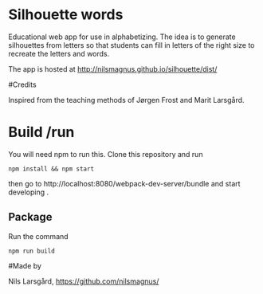 Silhouette words
===============

Educational web app for use in alphabetizing. The idea is to generate silhouettes from letters so that students can fill in letters of the right size to recreate the letters and words.

The app is hosted at http://nilsmagnus.github.io/silhouette/dist/

#Credits

Inspired from the teaching methods of Jørgen Frost and Marit Larsgård.

# Build /run

You will need npm to run this. Clone this repository and run
    
    npm install && npm start
    
then go to http://localhost:8080/webpack-dev-server/bundle and start developing .

## Package

Run the command 
 
    npm run build


#Made by

Nils Larsgård, https://github.com/nilsmagnus/
